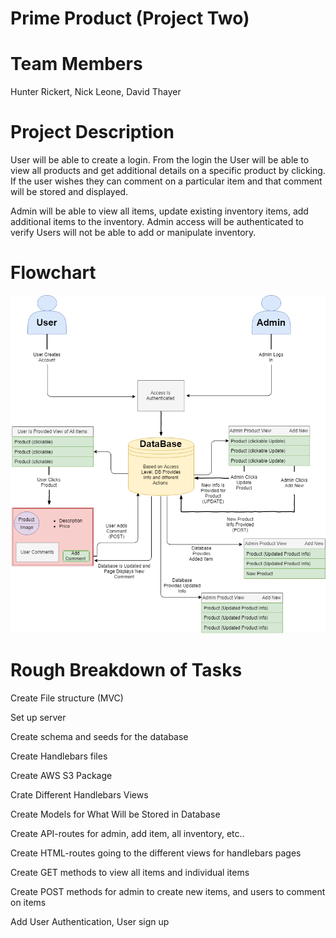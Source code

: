 # Prime Product (Project Two)

# Team Members

Hunter Rickert, Nick Leone, David Thayer

# Project Description

User will be able to create a login. From the login the User will be able to view all products and get additional details on a specific product by clicking. If the user wishes they can comment on a particular item and that comment will be stored and displayed.

Admin will be able to view all items, update existing inventory items, add additional items to the inventory. Admin access will be authenticated to verify Users will not be able to add or manipulate inventory.

# Flowchart

![FlowChart Image](./public/images/PrimePurchaseFlowChart.png)

# Rough Breakdown of Tasks 

Create File structure (MVC)

Set up server

Create schema and seeds for the database

Create Handlebars files

Create AWS S3 Package

Crate Different Handlebars Views

Create Models for What Will be Stored in Database

Create API-routes for admin, add item, all inventory, etc..

Create HTML-routes going to the different views for handlebars pages

Create GET methods to view all items and individual items

Create POST methods for admin to create new items, and users to comment on items

Add User Authentication, User sign up

